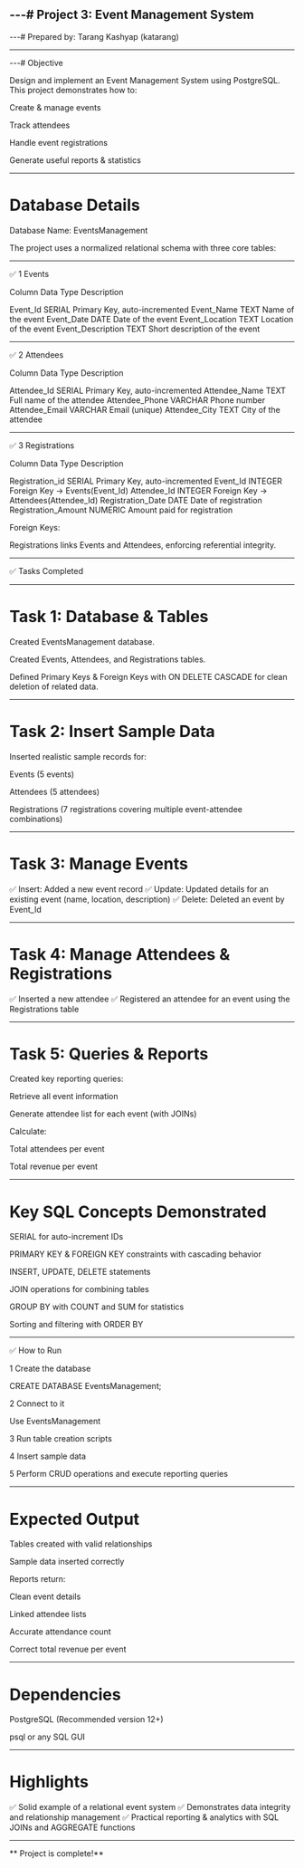 ---# Project 3: Event Management System
---
---# Prepared by: Tarang Kashyap (katarang)

---

---# Objective

Design and implement an Event Management System using PostgreSQL.
This project demonstrates how to:

Create & manage events

Track attendees

Handle event registrations

Generate useful reports & statistics



---

# Database Details

Database Name: EventsManagement

The project uses a normalized relational schema with three core tables:


---

✅ 1️ Events

Column	Data Type	Description

Event_Id	SERIAL	Primary Key, auto-incremented
Event_Name	TEXT	Name of the event
Event_Date	DATE	Date of the event
Event_Location	TEXT	Location of the event
Event_Description	TEXT	Short description of the event



---

✅ 2️ Attendees

Column	Data Type	Description

Attendee_Id	SERIAL	Primary Key, auto-incremented
Attendee_Name	TEXT	Full name of the attendee
Attendee_Phone	VARCHAR	Phone number
Attendee_Email	VARCHAR	Email (unique)
Attendee_City	TEXT	City of the attendee



---

✅ 3️ Registrations

Column	Data Type	Description

Registration_id	SERIAL	Primary Key, auto-incremented
Event_Id	INTEGER	Foreign Key → Events(Event_Id)
Attendee_Id	INTEGER	Foreign Key → Attendees(Attendee_Id)
Registration_Date	DATE	Date of registration
Registration_Amount	NUMERIC	Amount paid for registration


Foreign Keys:

Registrations links Events and Attendees, enforcing referential integrity.



---

✅ Tasks Completed


---

# Task 1: Database & Tables

Created EventsManagement database.

Created Events, Attendees, and Registrations tables.

Defined Primary Keys & Foreign Keys with ON DELETE CASCADE for clean deletion of related data.



---

# Task 2: Insert Sample Data

Inserted realistic sample records for:

Events (5 events)

Attendees (5 attendees)

Registrations (7 registrations covering multiple event-attendee combinations)



---

# Task 3: Manage Events

✅ Insert: Added a new event record
✅ Update: Updated details for an existing event (name, location, description)
✅ Delete: Deleted an event by Event_Id


---

# Task 4: Manage Attendees & Registrations

✅ Inserted a new attendee
✅ Registered an attendee for an event using the Registrations table


---

# Task 5: Queries & Reports

Created key reporting queries:

Retrieve all event information

Generate attendee list for each event (with JOINs)

Calculate:

Total attendees per event

Total revenue per event




---

# Key SQL Concepts Demonstrated

SERIAL for auto-increment IDs

PRIMARY KEY & FOREIGN KEY constraints with cascading behavior

INSERT, UPDATE, DELETE statements

JOIN operations for combining tables

GROUP BY with COUNT and SUM for statistics

Sorting and filtering with ORDER BY



---

✅ How to Run

1️ Create the database

CREATE DATABASE EventsManagement;

2️ Connect to it

Use EventsManagement

3️ Run table creation scripts

4️ Insert sample data

5️ Perform CRUD operations and execute reporting queries


---
# Expected Output

Tables created with valid relationships

Sample data inserted correctly

Reports return:

Clean event details

Linked attendee lists

Accurate attendance count

Correct total revenue per event




---

# Dependencies

PostgreSQL (Recommended version 12+)

psql or any SQL GUI



---

# Highlights

✅ Solid example of a relational event system
✅ Demonstrates data integrity and relationship management
✅ Practical reporting & analytics with SQL JOINs and AGGREGATE functions


---
** Project is complete!**